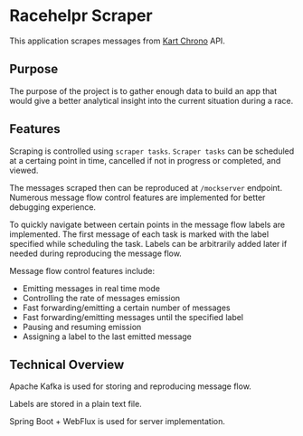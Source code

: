 # Racehelpr Scraper

This application scrapes messages from [Kart Chrono](https://kartchrono.com) API. 

## Purpose

The purpose of the project is to gather enough data to build an app that would give
a better analytical insight into the current situation during a race.

## Features 

Scraping is controlled using `scraper tasks`. `Scraper tasks` can be scheduled at a certaing
point in time, cancelled if not in progress or completed, and viewed.

The messages scraped then can be reproduced at `/mockserver` endpoint. Numerous message flow
control features are implemented for better debugging experience.

To quickly navigate between certain points in the message flow labels are implemented.
The first message of each task is marked with the label specified while scheduling the task.
Labels can be arbitrarily added later if needed during reproducing the message flow.

Message flow control features include:
- Emitting messages in real time mode
- Controlling the rate of messages emission
- Fast forwarding/emitting a certain number of messages
- Fast forwarding/emitting messages until the specified label
- Pausing and resuming emission
- Assigning a label to the last emitted message

## Technical Overview

Apache Kafka is used for storing and reproducing message flow.

Labels are stored in a plain text file.

Spring Boot + WebFlux is used for server implementation.
